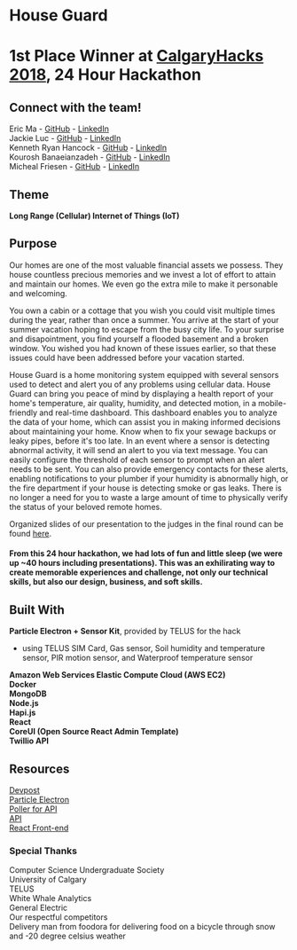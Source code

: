 # House Guard

# 1st Place Winner at [CalgaryHacks 2018](https://calgaryhacks-2018.devpost.com/), 24 Hour Hackathon

## Connect with the team!
Eric Ma - [GitHub](https://github.com/ericsiyuanma) - [LinkedIn](https://www.linkedin.com/in/eric-ma-221a7b112/)</br>
Jackie Luc - [GitHub](https://github.com/jackieluc) - [LinkedIn](https://www.linkedin.com/in/jackieluc/)</br>
Kenneth Ryan Hancock - [GitHub](https://github.com/krhancoc) - [LinkedIn](https://www.linkedin.com/in/krhancoc/)</br>
Kourosh Banaeianzadeh - [GitHub](https://github.com/MikenIke135) - [LinkedIn](https://www.linkedin.com/in/kourosh-banaeianzadeh-95899412a/)</br>
Micheal Friesen - [GitHub](https://github.com/MikenIke135) - [LinkedIn](https://www.linkedin.com/in/micheal-friesen/)</br>

## Theme
**Long Range (Cellular) Internet of Things (IoT)**

## Purpose
Our homes are one of the most valuable financial assets we possess. They house countless precious memories and we invest a lot of effort to attain and maintain our homes. We even go the extra mile to make it personable and welcoming. 

You own a cabin or a cottage that you wish you could visit multiple times during the year, rather than once a summer. You arrive at the start of your summer vacation hoping to escape from the busy city life. To your surprise and disapointment, you find yourself a flooded basement and a broken window. You wished you had known of these issues earlier, so that these issues could have been addressed before your vacation started. 

House Guard is a home monitoring system equipped with several sensors used to detect and alert you of any problems using cellular data. House Guard can bring you peace of mind by displaying a health report of your home's temperature, air quality, humidity, and detected motion, in a mobile-friendly and real-time dashboard. This dashboard enables you to analyze the data of your home, which can assist you in making informed decisions about maintaining your home. Know when to fix your sewage backups or leaky pipes, before it's too late. In an event where a sensor is detecting abnormal activity, it will send an alert to you via text message. You can easily configure the threshold of each sensor to prompt when an alert needs to be sent. You can also provide emergency contacts for these alerts, enabling notifications to your plumber if your humidity is abnormally high, or the fire department if your house is detecting smoke or gas leaks. There is no longer a need for you to waste a large amount of time to physically verify the status of your beloved remote homes.

Organized slides of our presentation to the judges in the final round can be found [here](https://docs.google.com/presentation/d/1sZKT3lzK22bM52ph5lu6ipJ2u68ow6KTANVOMZ1ntkU/edit?usp=sharing).

#### From this 24 hour hackathon, we had lots of fun and little sleep (we were up ~40 hours including presentations). This was an exhilirating way to create memorable experiences and challenge, not only our technical skills, but also our design, business, and soft skills.

## Built With
**Particle Electron + Sensor Kit**, provided by TELUS for the hack
- using TELUS SIM Card, Gas sensor, Soil humidity and temperature sensor, PIR motion sensor, and Waterproof temperature sensor

**Amazon Web Services Elastic Compute Cloud (AWS EC2)**</br>
**Docker**</br>
**MongoDB**</br>
**Node.js**</br>
**Hapi.js**</br>
**React**</br>
**CoreUI (Open Source React Admin Template)**</br>
**Twillio API**</br>

## Resources
[Devpost](https://devpost.com/software/hackathon2018_particle_code)</br>
[Particle Electron](https://github.com/MikenIke135/hackathon2018_particle_code)</br>
[Poller for API](https://github.com/krhancoc/poller)</br>
[API](https://github.com/krhancoc/hackathon-api)</br>
[React Front-end](https://github.com/jackieluc/HouseGuard)</br>


### **Special Thanks**
Computer Science Undergraduate Society</br>
University of Calgary</br>
TELUS</br>
White Whale Analytics</br>
General Electric</br>
Our respectful competitors</br>
Delivery man from foodora for delivering food on a bicycle through snow and -20 degree celsius weather</br>
